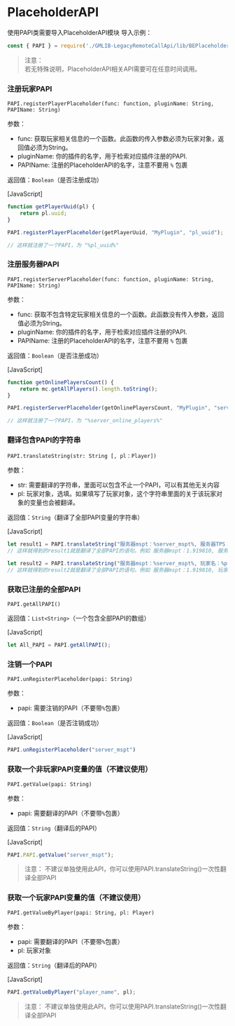 # PlaceholderAPI
使用PAPI类需要导入PlaceholderAPI模块
导入示例：
```javascript
const { PAPI } = require('./GMLIB-LegacyRemoteCallApi/lib/BEPlaceholderAPI-JS');
```

> 注意：  
> 若无特殊说明，PlaceholderAPI相关API需要可在任意时间调用。


### 注册玩家PAPI
`PAPI.registerPlayerPlaceholder(func: function, pluginName: String, PAPIName: String)`

参数：

- func: 获取玩家相关信息的一个函数。此函数的传入参数必须为玩家对象，返回值必须为String。
- pluginName: 你的插件的名字，用于检索对应插件注册的PAPI.
- PAPIName: 注册的PlaceholderAPI的名字，注意不要用 `%` 包裹

返回值：`Boolean`（是否注册成功）

[JavaScript]
```JavaScript
function getPlayerUuid(pl) {
    return pl.uuid;
}

PAPI.registerPlayerPlaceholder(getPlayerUuid, "MyPlugin", "pl_uuid");

// 这样就注册了一个PAPI，为 "%pl_uuid%"
```

### 注册服务器PAPI
`PAPI.registerServerPlaceholder(func: function, pluginName: String, PAPIName: String)`

参数：

- func: 获取不包含特定玩家相关信息的一个函数。此函数没有传入参数，返回值必须为String。
- pluginName: 你的插件的名字，用于检索对应插件注册的PAPI.
- PAPIName: 注册的PlaceholderAPI的名字，注意不要用 `%` 包裹

返回值：`Boolean`（是否注册成功）

[JavaScript]
```JavaScript
function getOnlinePlayersCount() {
    return mc.getAllPlayers().length.toString();
}

PAPI.registerServerPlaceholder(getOnlinePlayersCount, "MyPlugin", "server_online_players");

// 这样就注册了一个PAPI，为 "%server_online_players%"
```

### 翻译包含PAPI的字符串
`PAPI.translateString(str: String [, pl：Player])`

参数：

- str: 需要翻译的字符串，里面可以包含不止一个PAPI，可以有其他无关内容
- pl: 玩家对象，选填。如果填写了玩家对象，这个字符串里面的关于该玩家对象的变量也会被翻译。

返回值：`String`（翻译了全部PAPI变量的字符串）

[JavaScript]
```JavaScript
let result1 = PAPI.translateString("服务器mspt：%server_mspt%, 服务器TPS：%server_tps%");
// 这样就得到的result1就是翻译了全部PAPI的语句。例如 服务器mspt：1.919810, 服务器TPS：20.000000

let result2 = PAPI.translateString("服务器mspt：%server_mspt%, 玩家名：%player_name%", pl);
// 这样就得到的result2就是翻译了全部PAPI的语句。例如 服务器mspt：1.919810, 玩家名：蔡徐坤
```

### 获取已注册的全部PAPI
`PAPI.getAllPAPI()`

返回值：`List<String>`（一个包含全部PAPI的数组）

[JavaScript]
```JavaScript
let All_PAPI = PAPI.getAllPAPI();
```

### 注销一个PAPI
`PAPI.unRegisterPlaceholder(papi: String)`

参数：

- papi: 需要注销的PAPI（不要带`%`包裹）

返回值：`Boolean`（是否注销成功）

[JavaScript]
```JavaScript
PAPI.unRegisterPlaceholder("server_mspt")
```

### 获取一个非玩家PAPI变量的值（不建议使用）
`PAPI.getValue(papi: String)`

参数：

- papi: 需要翻译的PAPI（不要带`%`包裹）

返回值：`String`（翻译后的PAPI）

[JavaScript]
```JavaScript
PAPI.PAPI.getValue("server_mspt");
```

> 注意：
> 不建议单独使用此API，你可以使用PAPI.translateString()一次性翻译全部PAPI

### 获取一个玩家PAPI变量的值（不建议使用）
`PAPI.getValueByPlayer(papi: String, pl: Player)`

参数：

- papi: 需要翻译的PAPI（不要带`%`包裹）
- pl: 玩家对象

返回值：`String`（翻译后的PAPI）

[JavaScript]
```JavaScript
PAPI.getValueByPlayer("player_name", pl);
```

> 注意：
> 不建议单独使用此API，你可以使用PAPI.translateString()一次性翻译全部PAPI